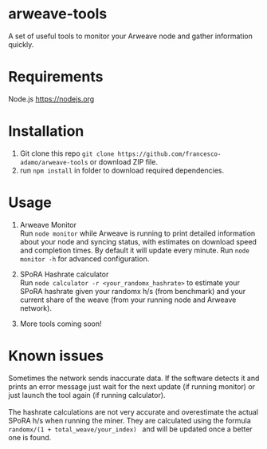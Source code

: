 # arweave-tools
A set of useful tools to monitor your Arweave node and gather information quickly.

# Requirements
Node.js https://nodejs.org

# Installation
1. Git clone this repo ```git clone https://github.com/francesco-adamo/arweave-tools``` or download ZIP file.
2. run ```npm install``` in folder to download required dependencies.

# Usage
1. Arweave Monitor<br/>
Run ```node monitor``` while Arweave is running to print detailed information about your node and syncing status, with estimates on download speed and completion times. By default it will update every minute. Run ```node monitor -h``` for advanced configuration.

2. SPoRA Hashrate calculator<br/>
Run ```node calculator -r <your_randomx_hashrate>``` to estimate your SPoRA hashrate given your randomx h/s (from benchmark) and your current share of the weave (from your running node and Arweave network).

3. More tools coming soon!

# Known issues
Sometimes the network sends inaccurate data. If the software detects it and prints an error message just wait for the next update (if running monitor) or just launch the tool again (if running calculator).<br/><br/>
The hashrate calculations are not very accurate and overestimate the actual SPoRA h/s when running the miner. They are calculated using the formula ```randomx/(1 + total_weave/your_index) ``` and will be updated once a better one is found.
